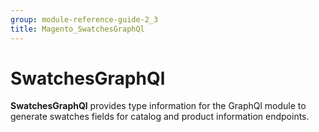 ```yaml
---
group: module-reference-guide-2_3
title: Magento_SwatchesGraphQl
---
```


# SwatchesGraphQl

**SwatchesGraphQl** provides type information for the GraphQl module
to generate swatches fields for catalog and product information endpoints.



